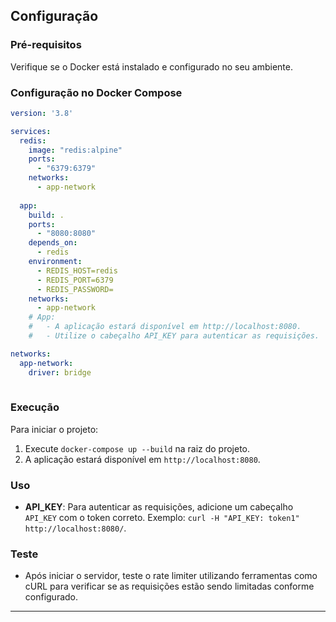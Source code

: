 
## Configuração

### Pré-requisitos

Verifique se o Docker está instalado e configurado no seu ambiente.

### Configuração no Docker Compose

```yaml
version: '3.8'

services:
  redis:
    image: "redis:alpine"
    ports:
      - "6379:6379"
    networks:
      - app-network
      
  app:
    build: .
    ports:
      - "8080:8080"
    depends_on:
      - redis
    environment:
      - REDIS_HOST=redis
      - REDIS_PORT=6379
      - REDIS_PASSWORD=
    networks:
      - app-network
    # App:
    #   - A aplicação estará disponível em http://localhost:8080.
    #   - Utilize o cabeçalho API_KEY para autenticar as requisições.

networks:
  app-network:
    driver: bridge
   
```

### Execução

Para iniciar o projeto:

1. Execute `docker-compose up --build` na raiz do projeto.
2. A aplicação estará disponível em `http://localhost:8080`.

### Uso

- **API_KEY**: Para autenticar as requisições, adicione um cabeçalho `API_KEY` com o token correto. Exemplo: `curl -H "API_KEY: token1" http://localhost:8080/`.

### Teste

- Após iniciar o servidor, teste o rate limiter utilizando ferramentas como cURL para verificar se as requisições estão sendo limitadas conforme configurado.

---
